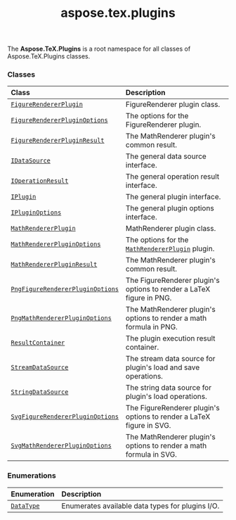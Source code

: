 ﻿---
title: aspose.tex.plugins
second_title: Aspose.TeX for Python via .NET API References
description: 
type: docs
weight: 10
url: /python-net/aspose.tex.plugins/
is_root: false
---

The **Aspose.TeX.Plugins**  is a root namespace for all classes of Aspose.TeX.Plugins classes.

### Classes
| Class | Description |
| :- | :- |
| [`FigureRendererPlugin`](/tex/python-net/aspose.tex.plugins/figurerendererplugin) | FigureRenderer plugin class. |
| [`FigureRendererPluginOptions`](/tex/python-net/aspose.tex.plugins/figurerendererpluginoptions) | The options for the FigureRenderer plugin. |
| [`FigureRendererPluginResult`](/tex/python-net/aspose.tex.plugins/figurerendererpluginresult) | The MathRenderer plugin's common result. |
| [`IDataSource`](/tex/python-net/aspose.tex.plugins/idatasource) | The general data source interface. |
| [`IOperationResult`](/tex/python-net/aspose.tex.plugins/ioperationresult) | The general operation result interface. |
| [`IPlugin`](/tex/python-net/aspose.tex.plugins/iplugin) | The general plugin interface. |
| [`IPluginOptions`](/tex/python-net/aspose.tex.plugins/ipluginoptions) | The general plugin options interface. |
| [`MathRendererPlugin`](/tex/python-net/aspose.tex.plugins/mathrendererplugin) | MathRenderer plugin class. |
| [`MathRendererPluginOptions`](/tex/python-net/aspose.tex.plugins/mathrendererpluginoptions) | The options for the [`MathRendererPlugin`](/tex/python-net/aspose.tex.plugins/mathrendererplugin) plugin. |
| [`MathRendererPluginResult`](/tex/python-net/aspose.tex.plugins/mathrendererpluginresult) | The MathRenderer plugin's common result. |
| [`PngFigureRendererPluginOptions`](/tex/python-net/aspose.tex.plugins/pngfigurerendererpluginoptions) | The FigureRenderer plugin's options to render a LaTeX figure in PNG. |
| [`PngMathRendererPluginOptions`](/tex/python-net/aspose.tex.plugins/pngmathrendererpluginoptions) | The MathRenderer plugin's options to render a math formula in PNG. |
| [`ResultContainer`](/tex/python-net/aspose.tex.plugins/resultcontainer) | The plugin execution result container. |
| [`StreamDataSource`](/tex/python-net/aspose.tex.plugins/streamdatasource) | The stream data source for plugin's load and save operations. |
| [`StringDataSource`](/tex/python-net/aspose.tex.plugins/stringdatasource) | The string data source for plugin's load operations. |
| [`SvgFigureRendererPluginOptions`](/tex/python-net/aspose.tex.plugins/svgfigurerendererpluginoptions) | The FigureRenderer plugin's options to render a LaTeX figure in SVG. |
| [`SvgMathRendererPluginOptions`](/tex/python-net/aspose.tex.plugins/svgmathrendererpluginoptions) | The MathRenderer plugin's options to render a math formula in SVG. |


### Enumerations
| Enumeration | Description |
| :- | :- |
| [`DataType`](/tex/python-net/aspose.tex.plugins/datatype) | Enumerates available data types for plugins I/O. |


